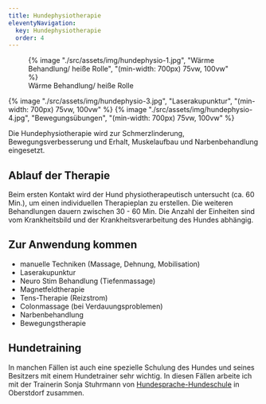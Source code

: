 ```yaml
---
title: Hundephysiotherapie
eleventyNavigation:
  key: Hundephysiotherapie
  order: 4
---
```

<div class="gallery">
  <figure>
    {% image "./src/assets/img/hundephysio-1.jpg", "Wärme Behandlung/ heiße Rolle", "(min-width: 700px) 75vw, 100vw" %}
    <figcaption>
      Wärme Behandlung/ heiße Rolle
    </figcaption>
  </figure>

  {% image "./src/assets/img/hundephysio-3.jpg", "Laserakupunktur", "(min-width: 700px) 75vw, 100vw" %}
  {% image "./src/assets/img/hundephysio-4.jpg", "Bewegungsübungen", "(min-width: 700px) 75vw, 100vw" %}
</div>

Die Hundephysiotherapie wird zur Schmerzlinderung, Bewegungsverbesserung und Erhalt, Muskelaufbau und Narbenbehandlung eingesetzt.


## Ablauf der Therapie

Beim ersten Kontakt wird der Hund physiotherapeutisch untersucht (ca. 60 Min.), um einen individuellen Therapieplan zu erstellen.
Die weiteren Behandlungen dauern zwischen 30 - 60 Min. Die Anzahl der Einheiten sind vom Krankheitsbild und der Krankheitsverarbeitung des Hundes abhängig.


## Zur Anwendung kommen

*  manuelle Techniken (Massage, Dehnung, Mobilisation)
*  Laserakupunktur
*  Neuro Stim Behandlung (Tiefenmassage)
*  Magnetfeldtherapie
*  Tens-Therapie (Reizstrom)
*  Colonmassage (bei Verdauungsproblemen)
*  Narbenbehandlung
*  Bewegungstherapie


## Hundetraining

In manchen Fällen ist auch eine spezielle Schulung des Hundes und seines Besitzers mit einem Hundetrainer sehr wichtig. In diesen Fällen arbeite ich mit der Trainerin Sonja Stuhrmann von  [Hundesprache-Hundeschule](http://hundesprache-hundeschule.jimdo.com) in Oberstdorf zusammen.
